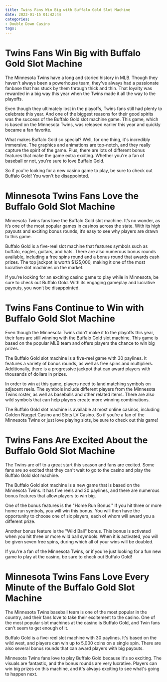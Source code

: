 ```yaml
---
title: Twins Fans Win Big with Buffalo Gold Slot Machine
date: 2023-01-15 01:42:44
categories:
- Double Down Casino
tags:
---
```



#  Twins Fans Win Big with Buffalo Gold Slot Machine

The Minnesota Twins have a long and storied history in MLB. Though they haven't always been a powerhouse team, they've always had a passionate fanbase that has stuck by them through thick and thin. That loyalty was rewarded in a big way this year when the Twins made it all the way to the playoffs.

Even though they ultimately lost in the playoffs, Twins fans still had plenty to celebrate this year. And one of the biggest reasons for their good spirits was the success of the Buffalo Gold slot machine game. This game, which is based on the Minnesota Twins, was released earlier this year and quickly became a fan favorite.

What makes Buffalo Gold so special? Well, for one thing, it's incredibly immersive. The graphics and animations are top-notch, and they really capture the spirit of the game. Plus, there are lots of different bonus features that make the game extra exciting. Whether you're a fan of baseball or not, you're sure to love Buffalo Gold.

So if you're looking for a new casino game to play, be sure to check out Buffalo Gold! You won't be disappointed.

#  Minnesota Twins Fans Love the Buffalo Gold Slot Machine

Minnesota Twins fans love the Buffalo Gold slot machine. It’s no wonder, as it’s one of the most popular games in casinos across the state. With its high payouts and exciting bonus rounds, it’s easy to see why players are drawn to this game.

Buffalo Gold is a five-reel slot machine that features symbols such as buffalo, eagles, guitars, and hats. There are also numerous bonus rounds available, including a free spins round and a bonus round that awards cash prizes. The top jackpot is worth $125,000, making it one of the most lucrative slot machines on the market.

If you’re looking for an exciting casino game to play while in Minnesota, be sure to check out Buffalo Gold. With its engaging gameplay and lucrative payouts, you won’t be disappointed.

#  Twins Fans Continue to Win with Buffalo Gold Slot Machine

Even though the Minnesota Twins didn’t make it to the playoffs this year, their fans are still winning with the Buffalo Gold slot machine. This game is based on the popular MLB team and offers players the chance to win big prizes.

The Buffalo Gold slot machine is a five-reel game with 30 paylines. It features a variety of bonus rounds, as well as free spins and multipliers. Additionally, there is a progressive jackpot that can award players with thousands of dollars in prizes.

In order to win at this game, players need to land matching symbols on adjacent reels. The symbols include different players from the Minnesota Twins roster, as well as baseballs and other related items. There are also wild symbols that can help players create more winning combinations.

The Buffalo Gold slot machine is available at most online casinos, including Golden Nugget Casino and Slots LV Casino. So if you’re a fan of the Minnesota Twins or just love playing slots, be sure to check out this game!

#  Twins Fans Are Excited About the Buffalo Gold Slot Machine

The Twins are off to a great start this season and fans are excited. Some fans are so excited that they can't wait to go to the casino and play the Buffalo Gold slot machine.

The Buffalo Gold slot machine is a new game that is based on the Minnesota Twins. It has five reels and 30 paylines, and there are numerous bonus features that allow players to win big.

One of the bonus features is the "Home Run Bonus." If you hit three or more home run symbols, you will win this bonus. You will then have the opportunity to choose one of six players, each of whom will award you a different prize.

Another bonus feature is the "Wild Ball" bonus. This bonus is activated when you hit three or more wild ball symbols. When it is activated, you will be given seven free spins, during which all of your wins will be doubled.

If you're a fan of the Minnesota Twins, or if you're just looking for a fun new game to play at the casino, be sure to check out Buffalo Gold!

#  Minnesota Twins Fans Love Every Minute of the Buffalo Gold Slot Machine

The Minnesota Twins baseball team is one of the most popular in the country, and their fans love to take their excitement to the casino. One of the most popular slot machines at the casino is Buffalo Gold, and Twin fans can't seem to get enough of it.

Buffalo Gold is a five-reel slot machine with 30 paylines. It's based on the wild west, and players can win up to 5,000 coins on a single spin. There are also several bonus rounds that can award players with big payouts.

Minnesota Twins fans love to play Buffalo Gold because it's so exciting. The visuals are fantastic, and the bonus rounds are very lucrative. Players can win big prizes on this machine, and it's always exciting to see what's going to happen next.